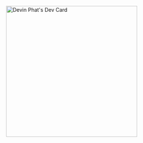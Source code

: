 <a href="https://app.daily.dev/devinphat"><img src="https://api.daily.dev/devcards/v2/eBnwEd8XaTaYNxYCllPwc.png?r=qfx&type=default" width="356" alt="Devin Phat's Dev Card"/></a>

<!--
**brezzy1337/brezzy1337** is a ✨ _special_ ✨ repository because its `README.md` (this file) appears on your GitHub profile.

Here are some ideas to get you started:

- 🔭 I’m currently working on ...
- 🌱 I’m currently learning ...
- 👯 I’m looking to collaborate on ...
- 🤔 I’m looking for help with ...
- 💬 Ask me about ...
- 📫 How to reach me: ...
- 😄 Pronouns: ...
- ⚡ Fun fact: ...
-->
